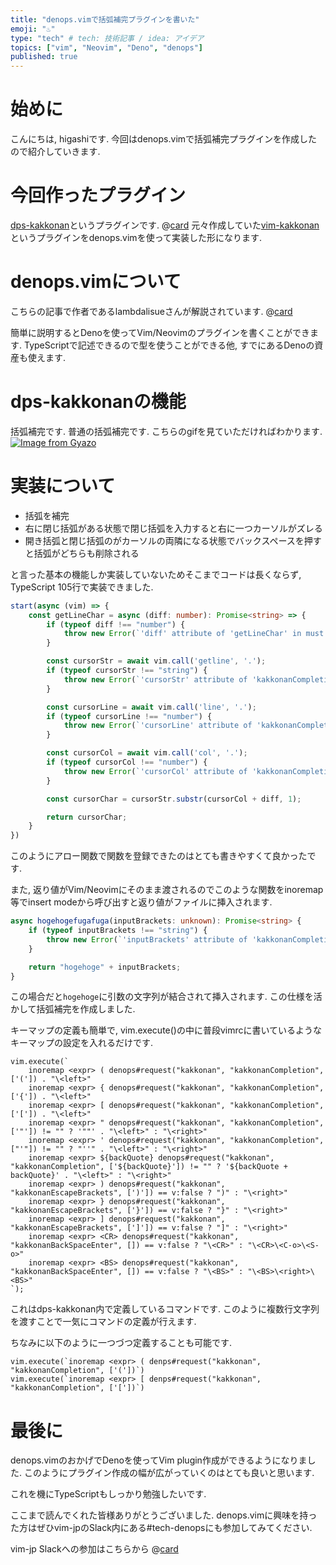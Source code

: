 ```yaml
---
title: "denops.vimで括弧補完プラグインを書いた"
emoji: "♨"
type: "tech" # tech: 技術記事 / idea: アイデア
topics: ["vim", "Neovim", "Deno", "denops"]
published: true
---
```


# 始めに
こんにちは, higashiです.
今回はdenops.vimで括弧補完プラグインを作成したので紹介していきます.

# 今回作ったプラグイン
[dps-kakkonan](https://github.com/higashi000/dps-kakkonan/)というプラグインです.
@[card](https://github.com/higashi000/dps-kakkonan/)
元々作成していた[vim-kakkonan](https://github.com/higashi000/vim-kakkonan)というプラグインをdenops.vimを使って実装した形になります.

# denops.vimについて
こちらの記事で作者であるlambdalisueさんが解説されています.
@[card](https://zenn.dev/lambdalisue/articles/b4a31fba0b1ce95104c9)

簡単に説明するとDenoを使ってVim/Neovimのプラグインを書くことができます.
TypeScriptで記述できるので型を使うことができる他, すでにあるDenoの資産も使えます.

# dps-kakkonanの機能
括弧補完です.
普通の括弧補完です.
こちらのgifを見ていただければわかります.
[![Image from Gyazo](https://i.gyazo.com/977511c3215785e40f41329fdabb5bb4.gif)](https://gyazo.com/977511c3215785e40f41329fdabb5bb4)

# 実装について
- 括弧を補完
- 右に閉じ括弧がある状態で閉じ括弧を入力すると右に一つカーソルがズレる
- 開き括弧と閉じ括弧のがカーソルの両隣になる状態でバックスペースを押すと括弧がどちらも削除される

と言った基本の機能しか実装していないためそこまでコードは長くならず, TypeScript 105行で実装できました.

```typescript
start(async (vim) => {
    const getLineChar = async (diff: number): Promise<string> => {
        if (typeof diff !== "number") {
            throw new Error(`'diff' attribute of 'getLineChar' in must be a number`)
        }

        const cursorStr = await vim.call('getline', '.');
        if (typeof cursorStr !== "string") {
            throw new Error(`'cursorStr' attribute of 'kakkonanCompletion' in must be a string`)
        }

        const cursorLine = await vim.call('line', '.');
        if (typeof cursorLine !== "number") {
            throw new Error(`'cursorLine' attribute of 'kakkonanCompletion' in must be a number`)
        }

        const cursorCol = await vim.call('col', '.');
        if (typeof cursorCol !== "number") {
            throw new Error(`'cursorCol' attribute of 'kakkonanCompletion' in must be a number`)
        }

        const cursorChar = cursorStr.substr(cursorCol + diff, 1);

        return cursorChar;
    }
})
```
このようにアロー関数で関数を登録できたのはとても書きやすくて良かったです.

また, 返り値がVim/Neovimにそのまま渡されるのでこのような関数をinoremap等でinsert modeから呼び出すと返り値がファイルに挿入されます.
```typescript
async hogehogefugafuga(inputBrackets: unknown): Promise<string> {
    if (typeof inputBrackets !== "string") {
        throw new Error(`'inputBrackets' attribute of 'kakkonanCompletion' in must be a string`);
    }

    return "hogehoge" + inputBrackets;
}
```

この場合だと`hogehoge`に引数の文字列が結合されて挿入されます.
この仕様を活かして括弧補完を作成しました.

キーマップの定義も簡単で, vim.execute()の中に普段vimrcに書いているようなキーマップの設定を入れるだけです.
```
vim.execute(`
    inoremap <expr> ( denops#request("kakkonan", "kakkonanCompletion", ['(']) . "\<left>"
    inoremap <expr> { denops#request("kakkonan", "kakkonanCompletion", ['{']) . "\<left>"
    inoremap <expr> [ denops#request("kakkonan", "kakkonanCompletion", ['[']) . "\<left>"
    inoremap <expr> " denops#request("kakkonan", "kakkonanCompletion", ['"']) != "" ? '""' . "\<left>" : "\<right>"
    inoremap <expr> ' denops#request("kakkonan", "kakkonanCompletion", ["'"]) != "" ? "''" . "\<left>" : "\<right>"
    inoremap <expr> ${backQuote} denops#request("kakkonan", "kakkonanCompletion", ['${backQuote}']) != "" ? '${backQuote + backQuote}' . "\<left>" : "\<right>"
    inoremap <expr> ) denops#request("kakkonan", "kakkonanEscapeBrackets", [')']) == v:false ? ")" : "\<right>"
    inoremap <expr> } denops#request("kakkonan", "kakkonanEscapeBrackets", ['}']) == v:false ? "}" : "\<right>"
    inoremap <expr> ] denops#request("kakkonan", "kakkonanEscapeBrackets", [']']) == v:false ? "]" : "\<right>"
    inoremap <expr> <CR> denops#request("kakkonan", "kakkonanBackSpaceEnter", []) == v:false ? "\<CR>" : "\<CR>\<C-o>\<S-o>"
    inoremap <expr> <BS> denops#request("kakkonan", "kakkonanBackSpaceEnter", []) == v:false ? "\<BS>" : "\<BS>\<right>\<BS>"
`);
```
これはdps-kakkonan内で定義しているコマンドです.
このように複数行文字列を渡すことで一気にコマンドの定義が行えます.

ちなみに以下のように一つづつ定義することも可能です.
```
vim.execute(`inoremap <expr> ( denps#request("kakkonan", "kakkonanCompletion", ['('])`)
vim.execute(`inoremap <expr> [ denps#request("kakkonan", "kakkonanCompletion", ['['])`)
```

# 最後に
denops.vimのおかげでDenoを使ってVim plugin作成ができるようになりました.
このようにプラグイン作成の幅が広がっていくのはとても良いと思います.

これを機にTypeScriptもしっかり勉強したいです.

ここまで読んでくれた皆様ありがとうございました.
denops.vimに興味を持った方はぜひvim-jpのSlack内にある#tech-denopsにも参加してみてください.

vim-jp Slackへの参加はこちらから
@[card](https://vim-jp.org/docs/chat.html)
